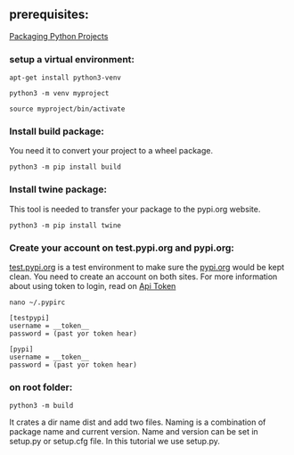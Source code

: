 ## prerequisites:
[Packaging Python Projects](https://packaging.python.org/en/latest/tutorials/packaging-projects/)
### setup a virtual environment:
`apt-get install python3-venv`

`python3 -m venv myproject`

`source myproject/bin/activate`

### Install build package:
You need it to convert your project to a wheel package.

`python3 -m pip install build`

### Install twine package:
This tool is needed to transfer your package to the pypi.org website.

`python3 -m pip install twine`

### Create your account on test.pypi.org and pypi.org:
[test.pypi.org](https://test.pypi.org/) is a test environment to make sure the [pypi.org](https://pypi.org/) would be kept clean.
You need to create an account on both sites.
For more information about using token to login, read on [Api Token](https://pypi.org/help/#apitoken)

`nano ~/.pypirc`
```
[testpypi]
username = __token__
password = (past yor token hear)

[pypi]
username = __token__
password = (past yor token hear)

```


### on root folder:

`python3 -m build`

It crates a dir name dist and add two files. Naming is a combination of package name and current version.
Name and version can be set in setup.py or setup.cfg file. In this tutorial we use setup.py.


